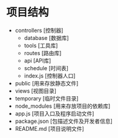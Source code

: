 
# 项目结构
* controllers [控制器]
    * database [数据库]
    * tools [工具库]
    * routes [路由库]
    * api [API库]
    * schedule [时间表]
    * index.js [控制器人口]
* public [用来存放静态文件]
* views [视图目录]
* temporary [临时文件目录]
* node_modules [用来存放项目的依赖库]
* app.js [项目入口及程序启动文件]
* package.json [包描述文件及开发者信息]
* README.md [项目说明文件]